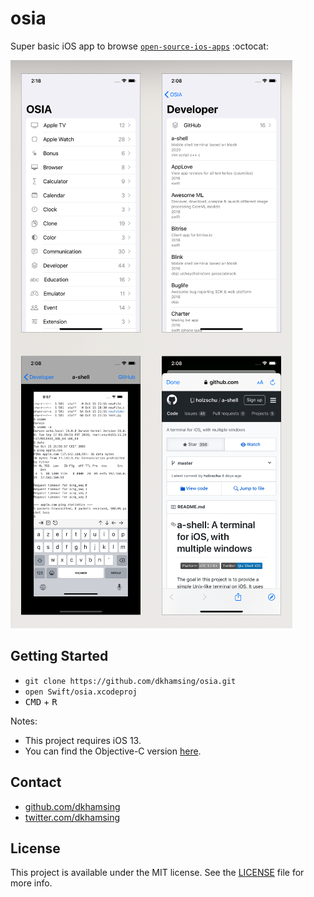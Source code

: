 # osia

Super basic iOS app to browse [`open-source-ios-apps`](https://github.com/dkhamsing/open-source-ios-apps) :octocat:

![](Assets/0.7.png)

## Getting Started

- `git clone https://github.com/dkhamsing/osia.git`
- `open Swift/osia.xcodeproj`
- <kbd>CMD</kbd> + <kbd>R</kbd>

Notes:
- This project requires iOS 13.
- You can find the Objective-C version [here](https://github.com/dkhamsing/osia/releases).

## Contact

- [github.com/dkhamsing](https://github.com/dkhamsing)
- [twitter.com/dkhamsing](https://twitter.com/dkhamsing)

## License

This project is available under the MIT license. See the [LICENSE](LICENSE) file for more info.
